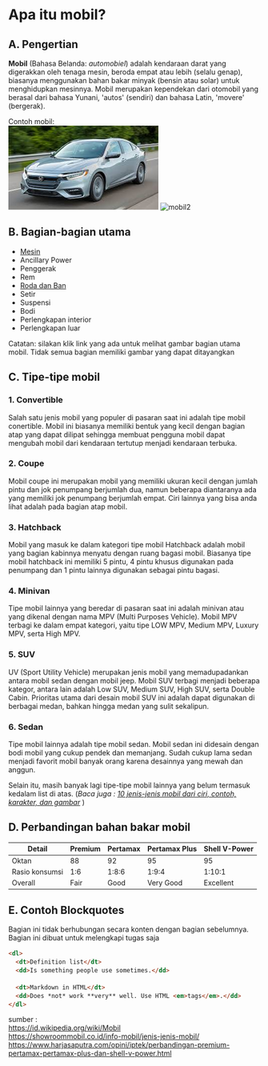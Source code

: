 # Apa itu mobil?
## A. Pengertian
**Mobil** (Bahasa Belanda: _automobiel_) adalah kendaraan darat yang digerakkan oleh tenaga mesin, beroda empat atau lebih (selalu genap), biasanya menggunakan bahan bakar minyak (bensin atau solar) untuk menghidupkan mesinnya.
Mobil merupakan kependekan dari otomobil yang berasal dari bahasa Yunani, 'autos' (sendiri) dan bahasa Latin, 'movere' (bergerak).

Contoh mobil:<br>
![mobil](images/car.jpeg)
![mobil2](https://i617.photobucket.com/albums/tt258/hitmenot/cars/cars.jpg)

## B. Bagian-bagian utama
- [Mesin](https://www.google.com/imgres?imgurl=https%3A%2F%2Fimg.mobilmo.com%2F2018%2F01%2F30%2Fcara-kerja-mesin-mob-4fb4.png&imgrefurl=https%3A%2F%2Fmobilmo.com%2Fperawatan-mobil%2Fbegini-cara-kerja-mesin-mobil-sehingga-dapat-berjalan-aid2155&tbnid=ZqLMmNGqdaEPMM&vet=12ahUKEwjWobSR06DoAhVRBrcAHdXLDcAQMygAegUIARCJAg..i&docid=nWcTMHB0XAyjLM&w=730&h=617&q=mesin%20mobil&safe=strict&ved=2ahUKEwjWobSR06DoAhVRBrcAHdXLDcAQMygAegUIARCJAg)
- Ancillary Power
- Penggerak
- Rem
- [Roda dan Ban](https://www.google.com/imgres?imgurl=https%3A%2F%2F3.bp.blogspot.com%2F--urTlL4WNhk%2FWtog27qUfEI%2FAAAAAAAAE_Y%2F_Lzpy59U8DsmeyELot6756fN--B5WkoXgCLcBGAs%2Fs1600%2FCapture.JPG&imgrefurl=https%3A%2F%2Fwww.teknik-otomotif.com%2F2018%2F04%2Ffungsi-dan-bagian-bagian-roda-kendaraan.html&tbnid=6873B4sDxHxStM&vet=12ahUKEwjrpOLF06DoAhWm2nMBHZa-CW0QMygDegUIARDpAQ..i&docid=dY0_LdhVnK4PWM&w=1600&h=959&q=roda%20dan%20ban&safe=strict&ved=2ahUKEwjrpOLF06DoAhWm2nMBHZa-CW0QMygDegUIARDpAQ)
- Setir
- Suspensi
- Bodi
- Perlengkapan interior
- Perlengkapan luar

Catatan: silakan klik link yang ada untuk melihat gambar bagian utama mobil. Tidak semua bagian memiliki gambar yang dapat ditayangkan

## C. Tipe-tipe mobil
### 1. Convertible
Salah satu jenis mobil yang populer di pasaran saat ini adalah tipe mobil conertible. Mobil ini biasanya memiliki bentuk yang kecil dengan bagian atap yang dapat dilipat sehingga membuat pengguna mobil dapat mengubah mobil dari kendaraan tertutup menjadi kendaraan terbuka.

### 2. Coupe
Mobil coupe ini merupakan mobil yang memiliki ukuran kecil dengan jumlah pintu dan jok penumpang berjumlah dua, namun beberapa diantaranya ada yang memiliki jok penumpang berjumlah empat. Ciri lainnya yang bisa anda lihat adalah pada bagian atap mobil.

### 3. Hatchback
Mobil yang masuk ke dalam kategori tipe mobil Hatchback adalah mobil yang bagian kabinnya menyatu dengan ruang bagasi mobil. Biasanya tipe mobil hatchback ini memiliki 5 pintu, 4 pintu khusus digunakan pada penumpang dan 1 pintu lainnya digunakan sebagai pintu bagasi.

### 4. Minivan
Tipe mobil lainnya yang beredar di pasaran saat ini adalah minivan atau yang dikenal dengan nama MPV (Multi Purposes Vehicle). Mobil MPV terbagi ke dalam empat kategori, yaitu tipe LOW MPV, Medium MPV, Luxury MPV, serta High MPV.

### 5. SUV
UV (Sport Utility Vehicle) merupakan jenis mobil yang memadupadankan antara mobil sedan dengan mobil jeep. Mobil SUV terbagi menjadi beberapa kategor, antara lain adalah Low SUV, Medium SUV, High SUV, serta Double Cabin. Prioritas utama dari desain mobil SUV ini adalah dapat digunakan di berbagai medan, bahkan hingga medan yang sulit sekalipun.

### 6. Sedan
Tipe mobil lainnya adalah tipe mobil sedan. Mobil sedan ini didesain dengan bodi mobil yang cukup pendek dan memanjang. Sudah cukup lama sedan menjadi favorit mobil banyak orang karena desainnya yang mewah dan anggun.

Selain itu, masih banyak lagi tipe-tipe mobil lainnya yang belum termasuk kedalam list di atas. (_Baca juga : [10 jenis-jenis mobil dari ciri, contoh, karakter, dan gambar](https://www.otoflik.com/jenis-jenis-mobil/)_ )

## D. Perbandingan bahan bakar mobil
|Detail |Premium|Pertamax|Pertamax Plus|Shell V-Power   |
|---|---|---|---|---|
|Oktan|88|92|95|95|
|Rasio konsumsi|1:6|1:8:6|1:9:4|1:10:1|
|Overall|Fair|Good|Very Good|Excellent|

## E. Contoh Blockquotes
Bagian ini tidak berhubungan secara konten dengan bagian sebelumnya. Bagian ini dibuat untuk melengkapi tugas saja
```html
<dl>
  <dt>Definition list</dt>
  <dd>Is something people use sometimes.</dd>

  <dt>Markdown in HTML</dt>
  <dd>Does *not* work **very** well. Use HTML <em>tags</em>.</dd>
</dl>
```

sumber : <br>
https://id.wikipedia.org/wiki/Mobil<br>
https://showroommobil.co.id/info-mobil/jenis-jenis-mobil/<br>
https://www.harjasaputra.com/opini/iptek/perbandingan-premium-pertamax-pertamax-plus-dan-shell-v-power.html